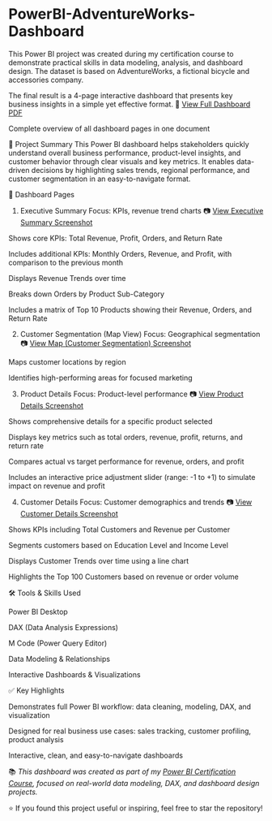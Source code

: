 # PowerBI-AdventureWorks-Dashboard
This Power BI project was created during my certification course to demonstrate practical skills in data modeling, analysis, and dashboard design. The dataset is based on AdventureWorks, a fictional bicycle and accessories company.

The final result is a 4-page interactive dashboard that presents key business insights in a simple yet effective format.
📄 [View Full Dashboard PDF](https://github.com/mohd-saquib62/PowerBI-AdventureWorks-Dashboard/blob/main/Full%20Dashboard.pdf)

Complete overview of all dashboard pages in one document


📘 Project Summary
This Power BI dashboard helps stakeholders quickly understand overall business performance, product-level insights, and customer behavior through clear visuals and key metrics. It enables data-driven decisions by highlighting sales trends, regional performance, and customer segmentation in an easy-to-navigate format.

📄 Dashboard Pages
1. Executive Summary
   Focus: KPIs, revenue trend charts
📷 [View Executive Summary Screenshot](https://github.com/mohd-saquib62/PowerBI-AdventureWorks-Dashboard/blob/main/Dashboard%20Page%201.png)

Shows core KPIs: Total Revenue, Profit, Orders, and Return Rate

Includes additional KPIs: Monthly Orders, Revenue, and Profit, with comparison to the previous month

Displays Revenue Trends over time

Breaks down Orders by Product Sub-Category

Includes a matrix of Top 10 Products showing their Revenue, Orders, and Return Rate

2. Customer Segmentation (Map View)
   Focus: Geographical segmentation
📷 [View Map (Customer Segmentation) Screenshot](https://github.com/mohd-saquib62/PowerBI-AdventureWorks-Dashboard/blob/main/Dashboard%20Page%202.png)

Maps customer locations by region

Identifies high-performing areas for focused marketing

3. Product Details
   Focus: Product-level performance
📷 [View Product Details Screenshot](https://github.com/mohd-saquib62/PowerBI-AdventureWorks-Dashboard/blob/main/Dashboard%20Page%203.png)

Shows comprehensive details for a specific product selected

Displays key metrics such as total orders, revenue, profit, returns, and return rate

Compares actual vs target performance for revenue, orders, and profit

Includes an interactive price adjustment slider (range: -1 to +1) to simulate impact on revenue and profit

4. Customer Details
   Focus: Customer demographics and trends
📷 [View Customer Details Screenshot](https://github.com/mohd-saquib62/PowerBI-AdventureWorks-Dashboard/blob/main/Dashboard%20Page%204.png)

Shows KPIs including Total Customers and Revenue per Customer

Segments customers based on Education Level and Income Level

Displays Customer Trends over time using a line chart

Highlights the Top 100 Customers based on revenue or order volume

🛠 Tools & Skills Used

Power BI Desktop

DAX (Data Analysis Expressions)

M Code (Power Query Editor)

Data Modeling & Relationships

Interactive Dashboards & Visualizations

✅ Key Highlights

Demonstrates full Power BI workflow: data cleaning, modeling, DAX, and visualization

Designed for real business use cases: sales tracking, customer profiling, product analysis

Interactive, clean, and easy-to-navigate dashboards

📚 *This dashboard was created as part of my [Power BI Certification Course](https://ude.my/UC-8ab6b692-6932-4600-9c5c-daa418a9c8d2), focused on real-world data modeling, DAX, and dashboard design projects.*

⭐ If you found this project useful or inspiring, feel free to star the repository!
